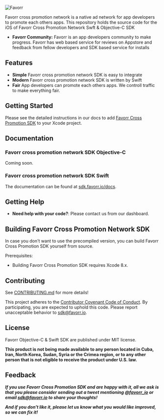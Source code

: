 ![Favorr](https://favorr.io/images/favorr_logo_02_150x150.png)

Favorr cross promotion network is a native ad network for app developers to promote each others apps.
This repository holds the source code for the iOS of Favorr Cross Promotion Network Swft & Objective-C SDK
* **Favorr Community:** Favorr is an app developers community to make progress. Favorr has web based service for reviews on Appstore and  feedback from fellow developers and SDK based service for installs

## Features
* **Simple** Favorr cross promotion network SDK is easy to integrate
* **Modern** Favorr cross promotion network SDK is written by Swift
* **Fair** App developers can promote each others apps. We controll traffic to make everything fair.

## Getting Started

Please see the detailed instructions in our docs to add [Favorr Cross Promotion SDK](https://sdk.favorr.io/docs) to your Xcode project.

## Documentation

### Favorr cross promotion network SDK Objective-C

Coming soon.

### Favorr cross promotion network SDK Swift

The documentation can be found at [sdk.favorr.io/docs](https://sdk.favorr.io/docs).  

## Getting Help

- **Need help with your code?**: Please contact us from our dashboard.

## Building Favorr Cross Promotion Network SDK

In case you don't want to use the precompiled version, you can build Favorr Cross Promotion SDK yourself from source.

Prerequisites:

* Building Favorr Cross Promotion SDK requires Xcode 8.x.

## Contributing

See [CONTRIBUTING.md](CONTRIBUTING.md) for more details!

This project adheres to the [Contributor Covenant Code of Conduct](https://sdk.favorr.io/conduct).
By participating, you are expected to uphold this code. Please report
unacceptable behavior to [sdk@favorr.io](mailto:sdk@favorr.io).

## License

Favorr Objective-C & Swift SDK are published under MIT license.  

**This product is not being made available to any person located in Cuba, Iran,
North Korea, Sudan, Syria or the Crimea region, or to any other person that is
not eligible to receive the product under U.S. law.**

## Feedback

**_If you use Favorr Cross Promotion SDK and are happy with it, all we ask is that you please consider sending out a tweet mentioning [@favorr_io](https://twitter.com/favorr_io) or email [sdk@favorr.io](mailto:sdk@favorr.io) to share your thoughts!_**

**_And if you don't like it, please let us know what you would like improved, so we can fix it!_**


